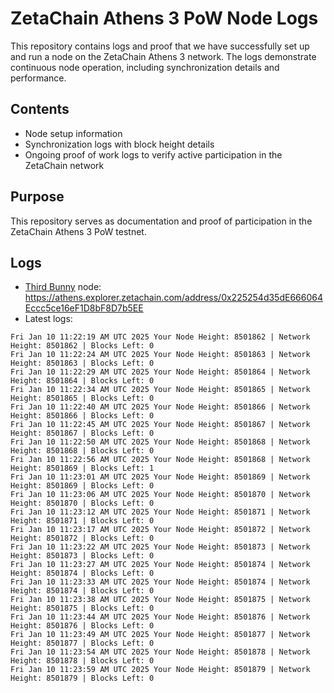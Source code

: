 # ZetaChain Athens 3 PoW Node Logs
This repository contains logs and proof that we have successfully set up and run a node on the ZetaChain Athens 3 network. The logs demonstrate continuous node operation, including synchronization details and performance.

## Contents
- Node setup information
- Synchronization logs with block height details
- Ongoing proof of work logs to verify active participation in the ZetaChain network

## Purpose
This repository serves as documentation and proof of participation in the ZetaChain Athens 3 PoW testnet.

## Logs

- [Third Bunny](https://thirdbunny.xyz/) node: https://athens.explorer.zetachain.com/address/0x225254d35dE666064Eccc5ce16eF1D8bF8D7b5EE
- Latest logs:
```
Fri Jan 10 11:22:19 AM UTC 2025 Your Node Height: 8501862 | Network Height: 8501862 | Blocks Left: 0
Fri Jan 10 11:22:24 AM UTC 2025 Your Node Height: 8501863 | Network Height: 8501863 | Blocks Left: 0
Fri Jan 10 11:22:29 AM UTC 2025 Your Node Height: 8501864 | Network Height: 8501864 | Blocks Left: 0
Fri Jan 10 11:22:34 AM UTC 2025 Your Node Height: 8501865 | Network Height: 8501865 | Blocks Left: 0
Fri Jan 10 11:22:40 AM UTC 2025 Your Node Height: 8501866 | Network Height: 8501866 | Blocks Left: 0
Fri Jan 10 11:22:45 AM UTC 2025 Your Node Height: 8501867 | Network Height: 8501867 | Blocks Left: 0
Fri Jan 10 11:22:50 AM UTC 2025 Your Node Height: 8501868 | Network Height: 8501868 | Blocks Left: 0
Fri Jan 10 11:22:56 AM UTC 2025 Your Node Height: 8501868 | Network Height: 8501869 | Blocks Left: 1
Fri Jan 10 11:23:01 AM UTC 2025 Your Node Height: 8501869 | Network Height: 8501869 | Blocks Left: 0
Fri Jan 10 11:23:06 AM UTC 2025 Your Node Height: 8501870 | Network Height: 8501870 | Blocks Left: 0
Fri Jan 10 11:23:12 AM UTC 2025 Your Node Height: 8501871 | Network Height: 8501871 | Blocks Left: 0
Fri Jan 10 11:23:17 AM UTC 2025 Your Node Height: 8501872 | Network Height: 8501872 | Blocks Left: 0
Fri Jan 10 11:23:22 AM UTC 2025 Your Node Height: 8501873 | Network Height: 8501873 | Blocks Left: 0
Fri Jan 10 11:23:27 AM UTC 2025 Your Node Height: 8501874 | Network Height: 8501874 | Blocks Left: 0
Fri Jan 10 11:23:33 AM UTC 2025 Your Node Height: 8501874 | Network Height: 8501874 | Blocks Left: 0
Fri Jan 10 11:23:38 AM UTC 2025 Your Node Height: 8501875 | Network Height: 8501875 | Blocks Left: 0
Fri Jan 10 11:23:44 AM UTC 2025 Your Node Height: 8501876 | Network Height: 8501876 | Blocks Left: 0
Fri Jan 10 11:23:49 AM UTC 2025 Your Node Height: 8501877 | Network Height: 8501877 | Blocks Left: 0
Fri Jan 10 11:23:54 AM UTC 2025 Your Node Height: 8501878 | Network Height: 8501878 | Blocks Left: 0
Fri Jan 10 11:23:59 AM UTC 2025 Your Node Height: 8501879 | Network Height: 8501879 | Blocks Left: 0
```
